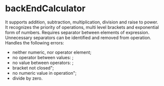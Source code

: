 # backEndCalculator
It supports addition, subtraction, multiplication, division and raise to power. It recognizes the priority of operations, multi level brackets and exponential form of numbers. Requires separator between elements of expression. Unnecessary separators can be identified and removed from operation.
Handles the following errors:
- neither numeric, nor operator element;
- no operator between values: ;
- no value between operators: ;
- bracket not closed";
- no numeric value in operation";
- divide by zero.